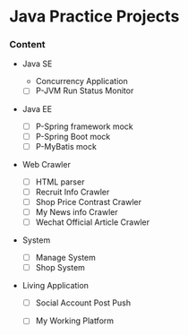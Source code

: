 # Java Practice Projects

<h3 id="content">Content</h3>

- Java SE
  - Concurrency Application
  - [ ] P-JVM Run Status Monitor

- Java EE

  - [ ] P-Spring framework mock
  - [ ] P-Spring Boot mock
  - [ ] P-MyBatis mock

- Web Crawler

  - [ ] HTML parser
  - [ ] Recruit Info Crawler
  - [ ] Shop Price Contrast Crawler
  - [ ] My News info Crawler
  - [ ] Wechat Official Article Crawler

- System

  - [ ] Manage System
  - [ ] Shop System

- Living Application

  - [ ] Social Account Post Push

  - [ ] My Working Platform

    